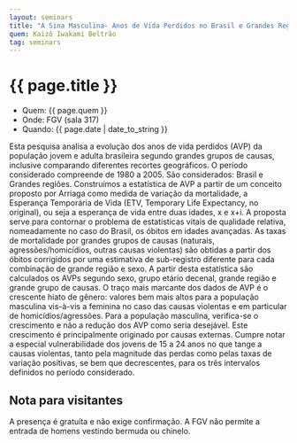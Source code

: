 ```yaml
---
layout: seminars
title: "A Sina Masculina- Anos de Vida Perdidos no Brasil e Grandes Regiões-1980-2005"
quem: Kaizô Iwakami Beltrão 
tag: seminars
---
```


# {{ page.title }}

- Quem:  {{ page.quem }}
- Onde:  FGV (sala 317)
- Quando: {{ page.date | date_to_string }}

Esta pesquisa analisa a evolução dos anos de vida perdidos (AVP) da
população jovem e adulta brasileira segundo grandes grupos de causas,
inclusive comparando diferentes recortes geográficos. O período
considerado compreende de 1980 a 2005. São considerados: Brasil e
Grandes regiões. Construímos a estatística de AVP a partir de um
conceito proposto por Arriaga como medida de variação da mortalidade,
a Esperança Temporária de Vida (ETV, Temporary Life Expectancy, no
original), ou seja a esperança de vida entre duas idades, x e x+i. A
proposta serve para contornar o problema de estatísticas vitais de
qualidade relativa, nomeadamente no caso do Brasil, os óbitos em
idades avançadas. As taxas de mortalidade por grandes grupos de causas
(naturais, agressões/homicídios, outras causas violentas) são obtidas
a partir dos óbitos corrigidos por uma estimativa de sub-registro
diferente para cada combinação de grande região e sexo. A partir desta
estatística são calculados os AVPs segundo sexo, grupo etário decenal,
grande região e grande grupo de causas. O traço mais marcante dos
dados de AVP é o crescente hiato de gênero: valores bem mais altos
para a população masculina vis-à-vis a feminina no caso das causas
violentas e em particular de homicídios/agressões. Para a população
masculina, verifica-se o crescimento e não a redução dos AVP como
seria desejável. Este crescimento é principalmente originado por
causas externas. Cumpre notar a especial vulnerabilidade dos jovens de
15 a 24 anos no que tange a causas violentas, tanto pela magnitude das
perdas como pelas taxas de variação positivas, se bem que
decrescentes, para os três intervalos definidos no período
considerado.


## Nota para visitantes

A presença é gratuíta e não exige confirmação. A FGV não permite a
entrada de homens vestindo bermuda ou chinelo.